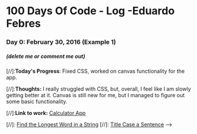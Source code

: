 # 100 Days Of Code - Log -Eduardo Febres

### Day 0: February 30, 2016 (Example 1)
##### (delete me or comment me out)

[//]:**Today's Progress**: Fixed CSS, worked on canvas functionality for the app.

[//]:**Thoughts:** I really struggled with CSS, but, overall, I feel like I am slowly getting better at it. Canvas is still new for me, but I managed to figure out some basic functionality.

[//]:**Link to work:** [Calculator App](http://www.example.com)

[//]: [Find the Longest Word in a String](https://www.freecodecamp.com/challenges/find-the-longest-word-in-a-string)
[//]: [Title Case a Sentence](https://www.freecodecamp.com/challenges/title-case-a-sentence) -->
